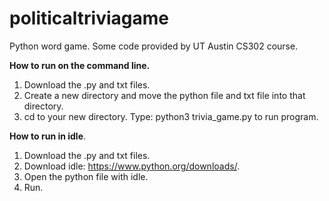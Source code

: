 # politicaltriviagame
Python word game. Some code provided by UT Austin CS302 course.

**How to run on the command line.** 
1. Download the .py and txt files.
2. Create a new directory and move the python file and txt file into that directory.
3. cd to your new directory. Type: python3 trivia_game.py to run program.

**How to run in idle**.
1. Download the .py and txt files.
2. Download idle: https://www.python.org/downloads/.
3. Open the python file with idle.
4. Run.
